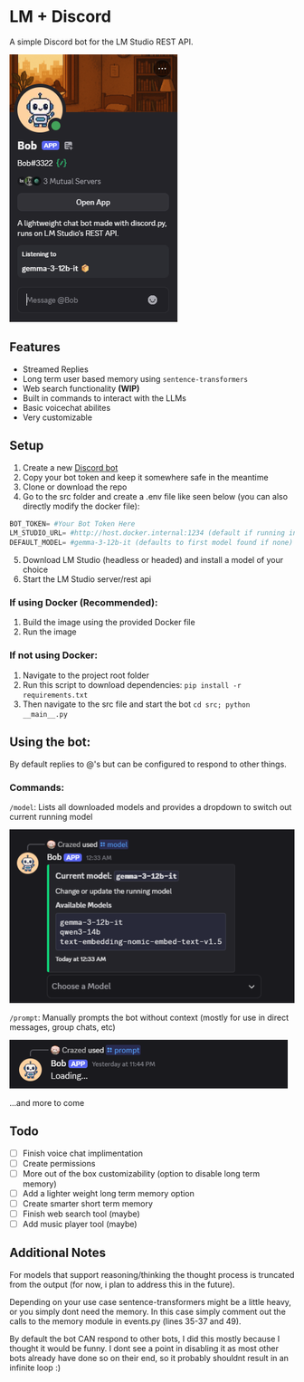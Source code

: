 # LM + Discord
A simple Discord bot for the LM Studio REST API.

![Example Discord Bot (Bob)](/assets/bob.png)

## Features
- Streamed Replies
- Long term user based memory using `sentence-transformers`
- Web search functionality **(WIP)**
- Built in commands to interact with the LLMs
- Basic voicechat abilites 
- Very customizable

## Setup
1. Create a new [Discord bot](https://discord.com/developers/applications)
2. Copy your bot token and keep it somewhere safe in the meantime
3. Clone or download the repo
4. Go to the src folder and create a .env file like seen below (you can also directly modify the docker file):
```py
BOT_TOKEN= #Your Bot Token Here
LM_STUDIO_URL= #http://host.docker.internal:1234 (default if running in docker)
DEFAULT_MODEL= #gemma-3-12b-it (defaults to first model found if none)
```
5. Download LM Studio (headless or headed) and install a model of your choice
6. Start the LM Studio server/rest api

### If using Docker (Recommended):
1. Build the image using the provided Docker file
2. Run the image

### If not using Docker:
1. Navigate to the project root folder
2. Run this script to download dependencies: `pip install -r requirements.txt`
3. Then navigate to the src file and start the bot `cd src; python __main__.py`

## Using the bot:
By default replies to @'s but can be configured to respond to other things.

### Commands:
`/model`: Lists all downloaded models and provides a dropdown to switch out current running model

![Model Command](/assets/model.png)

`/prompt`: Manually prompts the bot without context (mostly for use in direct messages, group chats, etc)

![Prompt Command](/assets/prompt.png)

...and more to come

## Todo

- [ ] Finish voice chat implimentation
- [ ] Create permissions
- [ ] More out of the box customizability (option to disable long term memory)
- [ ] Add a lighter weight long term memory option
- [ ] Create smarter short term memory
- [ ] Finish web search tool (maybe)
- [ ] Add music player tool (maybe)

## Additional Notes

For models that support reasoning/thinking the thought process is truncated from the output (for now, i plan to address this in the future). 

Depending on your use case sentence-transformers might be a little heavy, or you simply dont need the memory. In this case simply comment out the calls to the memory module in events.py (lines 35-37 and 49).

By default the bot CAN respond to other bots, I did this mostly because I thought it would be funny. I dont see a point in disabling it as most other bots already have done so on their end, so it probably shouldnt result in an infinite loop :)

